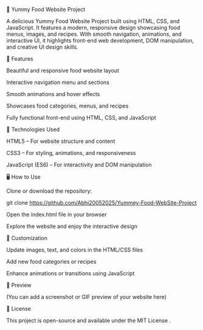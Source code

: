 🍔 Yummy Food Website Project

A delicious Yummy Food Website Project built using HTML, CSS, and JavaScript.
It features a modern, responsive design showcasing food menus, images, and recipes.
With smooth navigation, animations, and interactive UI, it highlights front-end web development, DOM manipulation, and creative UI design skills.

🚀 Features

Beautiful and responsive food website layout

Interactive navigation menu and sections

Smooth animations and hover effects

Showcases food categories, menus, and recipes

Fully functional front-end using HTML, CSS, and JavaScript

🧠 Technologies Used

HTML5 – For website structure and content

CSS3 – For styling, animations, and responsiveness

JavaScript (ES6) – For interactivity and DOM manipulation

🖥️ How to Use

Clone or download the repository:

git clone https://github.com/Abhi20052025/Yummey-Food-WebSite-Project


Open the index.html file in your browser

Explore the website and enjoy the interactive design

🧩 Customization

Update images, text, and colors in the HTML/CSS files

Add new food categories or recipes

Enhance animations or transitions using JavaScript

📸 Preview

(You can add a screenshot or GIF preview of your website here)

📄 License

This project is open-source and available under the MIT License
.
